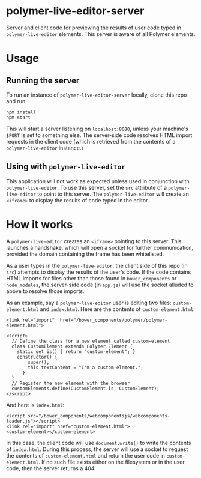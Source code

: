 # polymer-live-editor-server
Server and client code for previewing the results of
user code typed in `polymer-live-editor` elements. This 
server is aware of all Polymer elements.

# Usage

## Running the server
To run an instance of `polymer-live-editor-server` locally, clone
this repo and run:

    npm install
    npm start

This will start a server listening on `localhost:8080`, unless
your machine's `$PORT` is set to something else. The server-side
code resolves HTML import requests in the client code (which
is retrieved from the contents of a `polymer-live-editor`
instance.)

## Using with `polymer-live-editor`
This application will not work as expected unless used in
conjunction with `polymer-live-editor`. To use this server,
set the `src` attribute of a `polymer-live-editor` to point
to this server. The `polymer-live-editor` will create
an `<iframe>` to display the results of code typed in the editor. 

# How it works
A `polymer-live-editor` creates an `<iframe>` pointing to
this server. This launches a handshake, which will open a
socket for further communication, provided the domain containing
the frame has been whitelisted. 

As a user types in the `polymer-live-editor`, the client side
of this repo (in `src`) attempts to display the results of 
the user's code. If the code contains HTML imports for files other
than those found in `bower_components` or `node_modules`, the 
server-side code (in `app.js`) will use the socket alluded to above
to resolve those imports. 

As an example, say a `polymer-live-editor` user is editing
two files: `custom-element.html` and `index.html`. Here are the contents
of `custom-element.html`:

    <link rel="import"  href="/bower_components/polymer/polymer-element.html">

    <script>
      // Define the class for a new element called custom-element
      class CustomElement extends Polymer.Element {
        static get is() { return "custom-element"; }
        constructor() {
            super();
            this.textContent = "I'm a custom-element.";
          }
      }
      // Register the new element with the browser
      customElements.define(CustomElement.is, CustomElement);
    </script>

And here is `index.html`:

    <script src="/bower_components/webcomponentsjs/webcomponents-loader.js"></script>
    <link rel="import" href="custom-element.html">
    <custom-element></custom-element>

In this case, the client code will use `document.write()` to write the 
contents of `index.html`. During this process, the server will use a socket
to request the contents of `custom-element.html` and return the
user code in `custom-element.html`. If no such file exists either on the filesystem
or in the user code, then the server returns a 404. 




